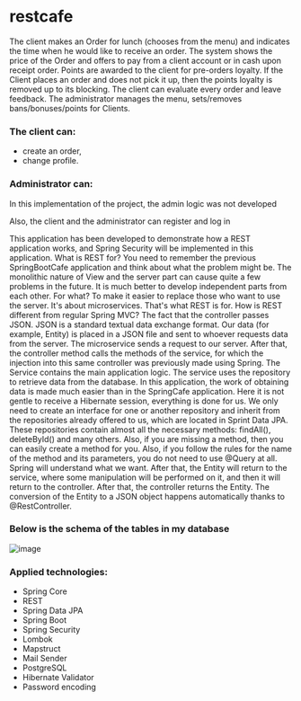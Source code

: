 # restcafe
The client makes an Order for lunch (chooses from the menu) and indicates the time
when he would like to receive an order. The system shows the price of the Order and
offers to pay from a client account or in cash upon receipt
order. Points are awarded to the client for pre-orders
loyalty. If the Client places an order and does not pick it up, then the points
loyalty is removed up to its blocking. The client can evaluate
every order and leave feedback. The administrator manages the menu,
sets/removes bans/bonuses/points for Clients.

### The client can:
+ create an order,
+ change profile.

### Administrator can:
In this implementation of the project, the admin logic was not developed

Also, the client and the administrator can register and log in

This application has been developed to demonstrate how a REST application works, and Spring Security will be implemented in this application.
What is REST for?
You need to remember the previous SpringBootCafe application and think about what the problem might be.
The monolithic nature of View and the server part can cause quite a few problems in the future. It is much better to develop independent parts from each other. For what? To make it easier to replace those who want to use the server. It's about microservices. That's what REST is for. How is REST different from regular Spring MVC? The fact that the controller passes JSON. JSON is a standard textual data exchange format. Our data (for example, Entity) is placed in a JSON file and sent to whoever requests data from the server.
The microservice sends a request to our server.
After that, the controller method calls the methods of the service, for which the injection into this same controller was previously made using Spring. The Service contains the main application logic. The service uses the repository to retrieve data from the database. In this application, the work of obtaining data is made much easier than in the SpringCafe application. Here it is not gentle to receive a Hibernate session, everything is done for us. We only need to create an interface for one or another repository and inherit from the repositories already offered to us, which are located in Sprint Data JPA. These repositories contain almost all the necessary methods: findAll(), deleteById() and many others. Also, if you are missing a method, then you can easily create a method for you. Also, if you follow the rules for the name of the method and its parameters, you do not need to use @Query at all. Spring will understand what we want. 
After that, the Entity will return to the service, where some manipulation will be performed on it, and then it will return to the controller.
After that, the controller returns the Entity. The conversion of the Entity to a JSON object happens automatically thanks to @RestController.

### Below is the schema of the tables in my database

![image](https://user-images.githubusercontent.com/51529773/190674084-5b537bbf-0408-4c50-baaf-e439689c399a.png)

### Applied technologies:
+ Spring Core
+ REST
+ Spring Data JPA
+ Spring Boot
+ Spring Security
+ Lombok
+ Mapstruct
+ Mail Sender
+ PostgreSQL
+ Hibernate Validator
+ Password encoding
